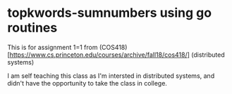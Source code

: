 # topkwords-sumnumbers using go routines

This is for assignment 1=1 from (COS418)[https://www.cs.princeton.edu/courses/archive/fall18/cos418/] (distributed systems)

I am self teaching this class as I'm intersted in distributed systems, and didn't have the opportunity to take the class in college.

